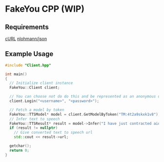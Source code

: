 # FakeYou CPP (WIP)

## Requirements
[cURL](https://curl.se/)
[nlohmann/json](https://github.com/nlohmann/json)

## Example Usage
```cpp
#include "Client.hpp"

int main()
{
  // Initialize client instance
  FakeYou::Client client;

  // You can choose not do do this and be represented as an anonymous user
  client.Login("<username>", "<password>"); 

  // Fetch a model by token
  FakeYou::TTSModel* model = client.GetModelByToken("TM:4t2a9skxk1v8");
  // Infer text to speech
  FakeYou::TTSResult* result = model->Infer("I have just contracted aids from my stuffed animal pikachu.");
  if (result != nullptr)
    // Give converted text to speech url
    std::cout << result->url;

  getchar();
  return 0;
}
